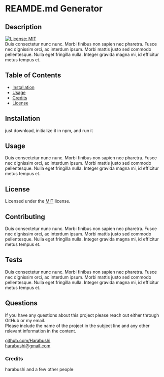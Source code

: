 
  # REAMDE.md Generator

  ## Description
  
  [![License: MIT](https://img.shields.io/badge/License-MIT-yellow.svg)](https://opensource.org/licenses/MIT)<br>
  Duis consectetur nunc nunc. Morbi finibus non sapien nec pharetra. Fusce nec dignissim orci, ac interdum ipsum. Morbi mattis justo sed commodo pellentesque. Nulla eget fringilla nulla. Integer gravida magna mi, id efficitur metus tempus et.

  ## Table of Contents

  - [Installation](#installation)
  - [Usage](#usage)
  - [Credits](#credits)
  - [License](#license)

  ## Installation

  just download, initialize it in npm, and run it

  ## Usage

  Duis consectetur nunc nunc. Morbi finibus non sapien nec pharetra. Fusce nec dignissim orci, ac interdum ipsum. Morbi mattis justo sed commodo pellentesque. Nulla eget fringilla nulla. Integer gravida magna mi, id efficitur metus tempus et.

  ## License

  
  Licensed under the [MIT](https://opensource.org/licenses/MIT) license.
  <br>

  ## Contributing

  Duis consectetur nunc nunc. Morbi finibus non sapien nec pharetra. Fusce nec dignissim orci, ac interdum ipsum. Morbi mattis justo sed commodo pellentesque. Nulla eget fringilla nulla. Integer gravida magna mi, id efficitur metus tempus et.

  ## Tests

  Duis consectetur nunc nunc. Morbi finibus non sapien nec pharetra. Fusce nec dignissim orci, ac interdum ipsum. Morbi mattis justo sed commodo pellentesque. Nulla eget fringilla nulla. Integer gravida magna mi, id efficitur metus tempus et.

  ## Questions

  If you have any questions about this project please reach out either through GitHub or my email.<br>
  Please include the name of the project in the subject line and any other relevant information in the content.<br>

  [github.com/Harabushi](https://github.com/Harabushi)<br>
  [harabushi@gmail.com](mailto:harabushi@gmail.com)
  
  ### Credits

  harabushi and a few other people
